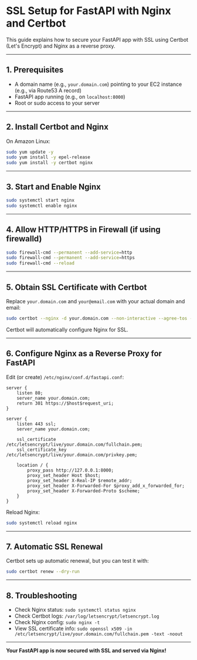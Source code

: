# SSL Setup for FastAPI with Nginx and Certbot

This guide explains how to secure your FastAPI app with SSL using Certbot (Let's Encrypt) and Nginx as a reverse proxy.

---

## 1. Prerequisites

- A domain name (e.g., `your.domain.com`) pointing to your EC2 instance (e.g., via Route53 A record)
- FastAPI app running (e.g., on `localhost:8000`)
- Root or sudo access to your server

---

## 2. Install Certbot and Nginx

On Amazon Linux:

```bash
sudo yum update -y
sudo yum install -y epel-release
sudo yum install -y certbot nginx
```

---

## 3. Start and Enable Nginx

```bash
sudo systemctl start nginx
sudo systemctl enable nginx
```

---

## 4. Allow HTTP/HTTPS in Firewall (if using firewalld)

```bash
sudo firewall-cmd --permanent --add-service=http
sudo firewall-cmd --permanent --add-service=https
sudo firewall-cmd --reload
```

---

## 5. Obtain SSL Certificate with Certbot

Replace `your.domain.com` and `your@email.com` with your actual domain and email:

```bash
sudo certbot --nginx -d your.domain.com --non-interactive --agree-tos -m your@email.com
```

Certbot will automatically configure Nginx for SSL.

---

## 6. Configure Nginx as a Reverse Proxy for FastAPI

Edit (or create) `/etc/nginx/conf.d/fastapi.conf`:

```nginx
server {
    listen 80;
    server_name your.domain.com;
    return 301 https://$host$request_uri;
}

server {
    listen 443 ssl;
    server_name your.domain.com;

    ssl_certificate /etc/letsencrypt/live/your.domain.com/fullchain.pem;
    ssl_certificate_key /etc/letsencrypt/live/your.domain.com/privkey.pem;

    location / {
        proxy_pass http://127.0.0.1:8000;
        proxy_set_header Host $host;
        proxy_set_header X-Real-IP $remote_addr;
        proxy_set_header X-Forwarded-For $proxy_add_x_forwarded_for;
        proxy_set_header X-Forwarded-Proto $scheme;
    }
}
```

Reload Nginx:

```bash
sudo systemctl reload nginx
```

---

## 7. Automatic SSL Renewal

Certbot sets up automatic renewal, but you can test it with:

```bash
sudo certbot renew --dry-run
```

---

## 8. Troubleshooting

- Check Nginx status: `sudo systemctl status nginx`
- Check Certbot logs: `/var/log/letsencrypt/letsencrypt.log`
- Check Nginx config: `sudo nginx -t`
- View SSL certificate info: `sudo openssl x509 -in /etc/letsencrypt/live/your.domain.com/fullchain.pem -text -noout`

---

**Your FastAPI app is now secured with SSL and served via Nginx!**
